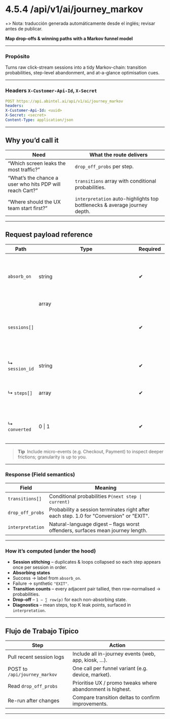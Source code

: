 # 4.5.4 /api/v1/ai/journey_markov
+> Nota: traducción generada automáticamente desde el inglés; revisar antes de publicar.


**Map drop-offs & winning paths with a Markov funnel model**

---

### Propósito
Turns raw click-stream sessions into a tidy Markov-chain: transition probabilities, step-level abandonment, and at-a-glance optimisation cues.

---

### Headers `X-Customer-Api-Id`, `X-Secret`

```yml
POST https://api.abintel.ai/api/v1/ai/journey_markov
headers:
X-Customer-Api-Id: <uuid>
X-Secret: <secret>
Content-Type: application/json
```

---

## Why you’d call it

| **Need**                                         | **What the route delivers**                                                              |
|--------------------------------------------------|-------------------------------------------------------------------------------------------|
| “Which screen leaks the most traffic?”           | `drop_off_probs` per step.                                                               |
| “What’s the chance a user who hits PDP will reach Cart?” | `transitions` array with conditional probabilities.                                      |
| “Where should the UX team start first?”          | `interpretation` auto-highlights top bottlenecks & average journey depth.                |

---

## Request payload reference

| **Path**      | **Type**       | **Required** | **Notes**                                                                                      |
|---------------|----------------|--------------|------------------------------------------------------------------------------------------------|
| `absorb_on`   | string          | ✔︎           | Label for the success state (e.g. `"Conversion"`). The model appends this as an absorbing final step. |
| `sessions[]`  | array<object>   | ✔︎           | One object = one anonymous session.                                                            |
| ↳ `session_id`| string          | ✔︎           | Only for debugging/tracing; not used in maths.                                                 |
| ↳ `steps[]`   | array<string>   | ✔︎           | Ordered list of unique page / event labels before the success step.                           |
| ↳ `converted` | 0 \| 1          | ✔︎           | 1 → funnel succeeds; 0 → session ends in implicit `"EXIT"` absorbing state.                    |

> **Tip** Include micro-events (e.g. Checkout, Payment) to inspect deeper frictions; granularity is up to you.

---

### Response (Field semantics)

| **Field**        | **Meaning**                                                                             |
|------------------|---------------------------------------------------------------------------------------- |
| `transitions[]`  | Conditional probabilities `P(next step \| current)`                                     |
| `drop_off_probs` | Probability a session terminates right after each step. 1.0 for "Conversion" or "EXIT". |
| `interpretation` | Natural-language digest – flags worst offenders, surfaces mean journey length.          |

---

### How it’s computed (under the hood)

- **Session stitching** – duplicates & loops collapsed so each step appears once per session in order.  
- **Absorbing states**  
- Success → label from `absorb_on`.  
- Failure → synthetic `"EXIT"`.  
- **Transition counts** – every adjacent pair tallied, then row-normalised → probabilities.  
- **Drop-off** – `1 − ∑ row(p)` for each non-absorbing state.  
- **Diagnostics** – mean steps, top K leak points, surfaced in `interpretation`.

---

## Flujo de Trabajo Típico

| **Step**                      | **Action**                                                                 |
|------------------------------ |--------------------------------------------------------------------------- |
| Pull recent session logs      | Include all in-journey events (web, app, kiosk, …).                        |
| POST to `/api/journey_markov` | One call per funnel variant (e.g. device, market).                         |
| Read `drop_off_probs`         | Prioritise UX / promo tweaks where abandonment is highest.                 |
| Re-run after changes          | Compare transition deltas to confirm improvements.                         |

---

